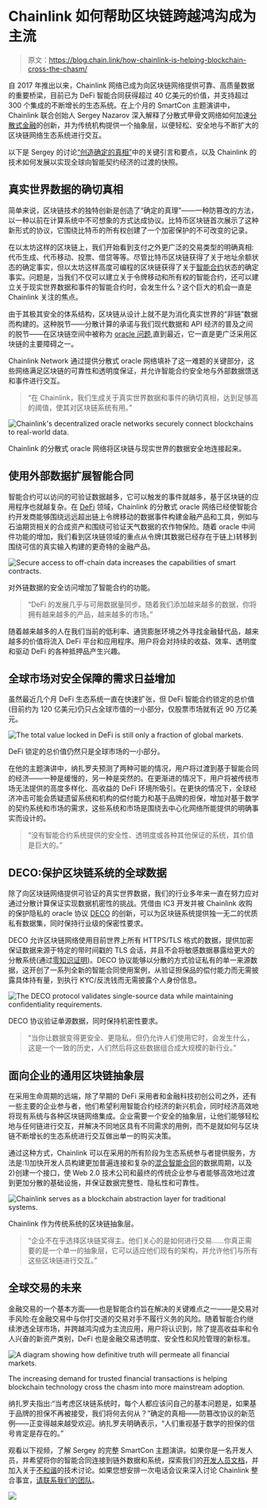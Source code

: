 # Chainlink 如何帮助区块链跨越鸿沟成为主流

> 原文：<https://blog.chain.link/how-chainlink-is-helping-blockchain-cross-the-chasm/>

自 2017 年推出以来，Chainlink 网络已成为向区块链网络提供可靠、高质量数据的重要桥梁，目前已为 DeFi 智能合同获得超过 40 亿美元的价值，并支持超过 300 个集成的不断增长的生态系统。在上个月的 SmartCon 主题演讲中，Chainlink 联合创始人 Sergey Nazarov 深入解释了分散式甲骨文网络如何加速[分散式金融](https://blog.chain.link/analyzing-the-defi-ecosystem-and-the-many-ways-chainlink-can-accelerate-adoption/)的创新，并为传统机构提供一个抽象层，以便轻松、安全地与不断扩大的区块链网络生态系统进行交互。

以下是 Sergey 的讨论[“创造确定的真相”](https://www.youtube.com/watch?v=dC3PUvHbVDQ)中的关键引言和要点，以及 Chainlink 的技术如何发展以实现全球向智能契约经济的过渡的快照。

## 真实世界数据的确切真相

简单来说，区块链技术的独特创新是创造了“确定的真理”——一种防篡改的方法，以一种以前在计算系统中不可想象的方式达成协议。比特币区块链首次展示了这种新形式的协议，它围绕比特币的所有权创建了一个加密保护的不可改变的记录。

在以太坊这样的区块链上，我们开始看到支付之外更广泛的交易类型的明确真相:代币生成、代币移动、投票、借贷等等。尽管比特币区块链获得了关于地址余额状态的确定事实，但以太坊这样高度可编程的区块链获得了关于[智能合约](https://chain.link/education/smart-contracts)状态的确定事实。问题是，当我们不仅可以建立关于令牌移动和所有权的智能合约，还可以建立关于现实世界数据和事件的智能合约时，会发生什么？这个巨大的机会一直是 Chainlink 关注的焦点。

由于其极其安全的体系结构，区块链从设计上就不是为消化真实世界的“非链”数据而构建的。这种脱节——分散计算的承诺与我们现代数据和 API 经济的普及之间的脱节——在区块链空间中被称为 [oracle 问题](https://blog.chain.link/what-is-the-blockchain-oracle-problem/#:~:text=The%20oracle%20problem%20revolves%20around,computer%20with%20no%20Internet%20connection.),直到最近，它一直是更广泛采用区块链的主要障碍之一。

Chainlink Network 通过提供分散式 oracle 网络填补了这一难题的关键部分，这些网络满足区块链的可靠性和透明度保证，并允许智能合约安全地与外部数据馈送和事件进行交互。

> “在 Chainlink，我们生成关于真实世界数据和事件的确切真相，达到足够高的阈值，使其对区块链系统有用。”



![Chainlink's decentralized oracle networks securely connect blockchains to real-world data.](img/00cfe3ca37d8aa4c36a36f64030e18a9.png)

<figcaption id="caption-attachment-783" class="wp-caption-text">Chainlink 的分散式 oracle 网络将区块链与现实世界的数据安全地连接起来。</figcaption>





## 使用外部数据扩展智能合同

智能合约可以访问的可验证数据越多，它可以触发的事件就越多，基于区块链的应用程序也就越复杂。在 [DeFi](https://chain.link/education/defi) 领域，Chainlink 的分散式 oracle 网络已经使智能合约开发商能够围绕远远超出链上令牌移动的数据事件构建金融产品和工具，例如与石油期货相关的合成资产和围绕可验证天气数据的农作物保险。随着 oracle 中间件功能的增加，我们看到区块链领域的重点从令牌(其数据已经存在于链上)转移到围绕可信的真实输入构建的更奇特的金融产品。



![Secure access to off-chain data increases the capabilities of smart contracts. ](img/7ef7783185736f302868e571bd1bdd1c.png)

<figcaption id="caption-attachment-784" class="wp-caption-text">对外链数据的安全访问增加了智能合约的功能。</figcaption>





> “DeFi 的发展几乎与可用数据量同步。随着我们添加越来越多的数据，你将拥有越来越多的产品，越来越多的市场。”

随着越来越多的人在我们当前的低利率、通货膨胀环境之外寻找金融替代品，越来越多的价值将流入 DeFi 平台和应用程序。用户将会对持续的收益、效率、透明度和驱动 DeFi 的各种抵押品产生兴趣。

## 全球市场对安全保障的需求日益增加

虽然最近几个月 DeFi 生态系统一直在快速扩张，但 DeFi 智能合约锁定的总价值(目前约为 120 亿美元)仍只占全球市值的一小部分，仅股票市场就有近 90 万亿美元。



![The total value locked in DeFi is still only a fraction of global markets. ](img/a3d2270c6ec91b722d41d8152d36e971.png)

<figcaption id="caption-attachment-785" class="wp-caption-text">DeFi 锁定的总价值仍然只是全球市场的一小部分。</figcaption>





在他的主题演讲中，纳扎罗夫预测了两种可能的情况，用户将过渡到基于智能合同的经济——一种是缓慢的，另一种是突然的。在更渐进的情况下，用户将被传统市场无法提供的高度多样化、高收益的 DeFi 环境所吸引。在更快的情况下，全球经济冲击可能会质疑遗留系统和机构的偿付能力和基于品牌的担保，增加对基于数学的契约系统和市场的需求，这些系统和市场是围绕去中心化网络所能提供的明确事实而设计的。

> “没有智能合约系统提供的安全性、透明度或各种其他保证的系统，其价值是巨大的。”

## DECO:保护区块链系统的全球数据

除了向区块链网络提供可验证的真实世界数据，我们的行业多年来一直在努力应对通过分散计算保证实现数据机密性的挑战。凭借由 IC3 开发并被 Chainlink 收购的保护隐私的 oracle 协议 [DECO](https://www.deco.works/) 的创新，可以为区块链系统提供独一无二的优质私有数据集，同时保持行业级的保密性要求。

DECO 允许区块链网络使用目前世界上所有 HTTPS/TLS 格式的数据，提供加密保证数据来源于特定的带时间戳的 TLS 会话，并且不会将敏感数据暴露给更大的分散系统(通过[零知识证明](https://blog.chain.link/what-is-a-zero-knowledge-proof-zkp/))。DECO 协议能够以分散的方式验证私有的单一来源数据，这开创了一系列全新的智能合同使用案例，从验证担保品的偿付能力而无需披露具体持有量，到执行 KYC/反洗钱而无需披露个人身份信息。



![The DECO protocol validates single-source data while maintaining confidentiality requirements.](img/ee860e9646778f83ed745c5a50b56695.png)

<figcaption id="caption-attachment-786" class="wp-caption-text">DECO 协议验证单源数据，同时保持机密性要求。</figcaption>





> “当你让数据变得更安全、更隐私，但仍允许人们使用它时，会发生什么，这是一个一致的历史，人们然后将这些数据组合成大规模的新行业。”

## 面向企业的通用区块链抽象层

在采用生命周期的远端，除了早期的 DeFi 采用者和金融科技初创公司之外，还有一些主要的企业参与者，他们希望利用智能合约经济的新兴机会，同时经济高效地将现有系统与各种区块链网络集成。企业需要一个安全的抽象层，让他们能够轻松地与任何链进行交互，并解决不同地区具有不同需求的用例，而不是就如何与区块链不断增长的生态系统进行交互做出单一的购买决策。

通过这种方式，Chainlink 可以在采用的所有阶段为生态系统参与者提供服务，方法是:1)加快开发人员构建更加普遍连接和复杂的[混合智能合同](https://blog.chain.link/hybrid-smart-contracts-explained/)的数据周期，以及 2)创建一个接口，使 Web 2.0 技术公司和最终的传统企业参与者能够高效地过渡到更加分散的基础设施，并保证数据完整性、隐私性和可靠性。



![Chainlink serves as a blockchain abstraction layer for traditional systems. ](img/f13e04cc868744c90d66e646a787845f.png)

<figcaption id="caption-attachment-787" class="wp-caption-text">Chainlink 作为传统系统的区块链抽象层。</figcaption>





> “企业不在乎选择区块链奖得主。他们关心的是如何进行交易……你真正需要的是一个单一的抽象层，它可以适应他们现有的架构，并允许他们与所有这些区块链进行交互。”

## 全球交易的未来

金融交易的一个基本方面——也是智能合约旨在解决的关键难点之一——是交易对手风险:在金融交易中与你打交道的交易对手不履行义务的风险。随着智能合约继续渗透全球市场，并跨越鸿沟成为主流应用，用户将认识到，除了提高收益率和令人兴奋的新资产类别，DeFi 也是金融交易透明度、安全性和风险管理的新标准。

![A diagram showing how definitive truth will permeate all financial markets.](img/ba61ce18aac6024b94a83716a4b27fe1.png)

<figcaption>The increasing demand for trusted financial transactions is helping blockchain technology cross the chasm into more mainstream adoption. </figcaption>



纳扎罗夫指出:“当考虑区块链系统时，每个人都应该问自己的基本问题是，如果基于品牌的担保不再被接受，我们将何去何从？”确定的真相——防篡改协议的新范例——正变得越来越受欢迎。纳扎罗夫明确表示，“人们重视基于数学的担保的信号肯定是存在的。”

观看以下视频，了解 Sergey 的完整 SmartCon 主题演讲。如果你是一名开发人员，并希望将你的智能合同连接到链外数据和系统，探索我们的[开发人员文档](https://docs.chain.link/)，并加入关于[不和谐](https://discordapp.com/invite/aSK4zew)的技术讨论。如果您想安排一次电话会议来深入讨论 Chainlink 整合事宜，[请联系我们的团队](https://chainlink.typeform.com/to/gEwrPO)。

[![](img/6c481678bd45bc1a99122eef258a7323.png)](https://www.youtube.com/watch?v=dC3PUvHbVDQ&width=640&height=480) 